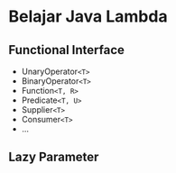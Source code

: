 # Belajar Java Lambda
## Functional Interface
- UnaryOperator`<T>`
- BinaryOperator`<T>`
- Function`<T, R>`
- Predicate`<T, U>`
- Supplier`<T>`
- Consumer`<T>`
- ...
## Lazy Parameter